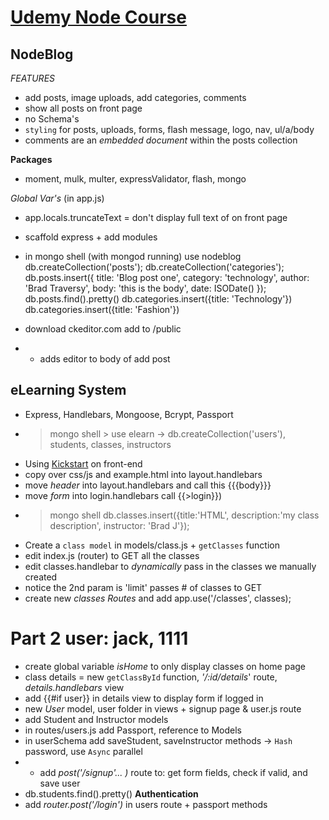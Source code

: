 # [Udemy Node Course](https://www.udemy.com/learn-nodejs-by-building-10-projects/#/)

## NodeBlog
*FEATURES*
- add posts, image uploads, add categories, comments
- show all posts on front page
- no Schema's
- `styling` for posts, uploads, forms, flash message, logo, nav, ul/a/body
- comments are an *embedded document* within the posts collection

**Packages**
- moment, mulk, multer, expressValidator, flash, mongo

*Global Var's*   (in app.js)
- app.locals.truncateText   =   don't display full text of on front page

- scaffold express + add modules
- in mongo shell  (with mongod running)
use nodeblog
db.createCollection('posts');
db.createCollection('categories');
db.posts.insert({ title: 'Blog post one', category: 'technology', author: 'Brad Traversy', body: 'this is the body', date: ISODate() });
db.posts.find().pretty()
db.categories.insert({title: 'Technology'})
db.categories.insert({title: 'Fashion'})

- download ckeditor.com add to /public
- - adds editor to body of add post


## eLearning System
- Express, Handlebars, Mongoose, Bcrypt, Passport
- > mongo shell   > use elearn     -> db.createCollection('users'), students, classes, instructors
- Using [Kickstart](http://www.99lime.com/elements/) on front-end
- copy over css/js and example.html into layout.handlebars
- move *header* into layout.handlebars and call this {{{body}}} 
- move *form* into login.handlebars call {{>login}})
- > mongo shell  db.classes.insert({title:'HTML', description:'my class description', instructor: 'Brad J'}); 
- Create a `class model` in models/class.js  +  `getClasses` function
- edit index.js (router) to GET all the classes    
- edit classes.handlebar to *dynamically* pass in the classes we manually created
- notice the 2nd param is 'limit' passes # of classes to GET
- create new *classes Routes* and add app.use('/classes', classes);

# Part 2        user: jack, 1111
- create global variable *isHome* to only display classes on home page
- class details  =  new `getClassById` function, *'/:id/details*' route, _details.handlebars_ view
- add {{#if user}} in details view to display form if logged in
- new *User* model, user folder in views + signup page & user.js route
- add Student and Instructor models
- in routes/users.js add Passport, reference to Models
- in userSchema add saveStudent, saveInstructor methods  -> `Hash` password, use `Async` parallel 
- - add *post('/signup'... )* route to: get form fields, check if valid, and save user
- db.students.find().pretty()
**Authentication**
- add *router.post('/login')* in users route + passport methods
